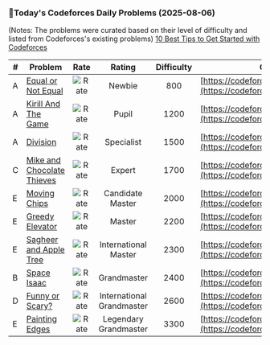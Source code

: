 ### 🌟Today's Codeforces Daily Problems (2025-08-06)
(Notes: The problems were curated based on their level of difficulty and listed from Codeforces's existing problems)
[10 Best Tips to Get Started with Codeforces](https://github.com/ika9810/Codeforces-Daily-Problems/blob/main/10%20Best%20Tips%20to%20Get%20Started%20with%20Codeforces.md)

| # | Problem | Rate| Rating | Difficulty | Contest |
|---| ----- | :--------: | :----------: | :----------: | ---------- |
|A|[Equal or Not Equal](https://codeforces.com/contest/1620/problem/A)|![Rate](https://img.shields.io/badge/Newbie-800-lightgrey)|Newbie|800|[https://codeforces.com/contest/1620](https://codeforces.com/contest/1620)|
|A|[Kirill And The Game](https://codeforces.com/contest/842/problem/A)|![Rate](https://img.shields.io/badge/Pupil-1200-brightgreen)|Pupil|1200|[https://codeforces.com/contest/842](https://codeforces.com/contest/842)|
|A|[Division](https://codeforces.com/contest/1444/problem/A)|![Rate](https://img.shields.io/badge/Specialist-1500-9cf)|Specialist|1500|[https://codeforces.com/contest/1444](https://codeforces.com/contest/1444)|
|C|[Mike and Chocolate Thieves](https://codeforces.com/contest/689/problem/C)|![Rate](https://img.shields.io/badge/Expert-1700-blue)|Expert|1700|[https://codeforces.com/contest/689](https://codeforces.com/contest/689)|
|E|[Moving Chips](https://codeforces.com/contest/1680/problem/E)|![Rate](https://img.shields.io/badge/Candidate%20Master-2000-blueviolet)|Candidate Master|2000|[https://codeforces.com/contest/1680](https://codeforces.com/contest/1680)|
|E|[Greedy Elevator](https://codeforces.com/contest/257/problem/E)|![Rate](https://img.shields.io/badge/Master-2200-orange)|Master|2200|[https://codeforces.com/contest/257](https://codeforces.com/contest/257)|
|E|[Sagheer and Apple Tree](https://codeforces.com/contest/812/problem/E)|![Rate](https://img.shields.io/badge/International%20Master-2300-orange)|International Master|2300|[https://codeforces.com/contest/812](https://codeforces.com/contest/812)|
|B|[Space Isaac](https://codeforces.com/contest/1045/problem/B)|![Rate](https://img.shields.io/badge/Grandmaster-2400-red)|Grandmaster|2400|[https://codeforces.com/contest/1045](https://codeforces.com/contest/1045)|
|D|[Funny or Scary?](https://codeforces.com/contest/1949/problem/D)|![Rate](https://img.shields.io/badge/International%20Grandmaster-2600-red)|International Grandmaster|2600|[https://codeforces.com/contest/1949](https://codeforces.com/contest/1949)|
|E|[Painting Edges](https://codeforces.com/contest/576/problem/E)|![Rate](https://img.shields.io/badge/Legendary%20Grandmaster-3300-red)|Legendary Grandmaster|3300|[https://codeforces.com/contest/576](https://codeforces.com/contest/576)|
